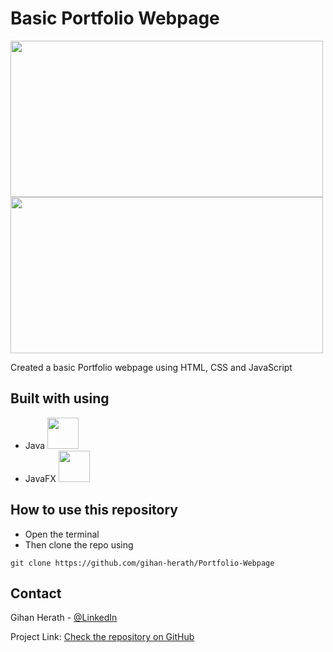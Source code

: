 <!-- ABOUT THE PROJECT -->
# <b>Basic Portfolio Webpage</b>

<img src="src/main/resources/img/screenshot/Photo-1.png" width="500px" height="250px">
<img src="src/main/resources/img/screenshot/Photo-2.png" width="500px" height="250px">


<p>Created a basic Portfolio webpage using HTML, CSS and JavaScript
<br>
</p>

## Built with using

* Java <img src="src/main/resources/img/other/java.png" width=50px>
* JavaFX <img src="src/main/resources/img/other/javafx.png" width=50px>


## How to use this repository

* Open the terminal
* Then clone the repo using
```
git clone https://github.com/gihan-herath/Portfolio-Webpage
```


<!-- CONTACT -->
## Contact

Gihan Herath - [@LinkedIn](https://www.linkedin.com/in/gihanpherath/)

Project Link: [Check the repository on GitHub](https://github.com/gihan-herath/Portfolio-Webpage)








<!-- MARKDOWN LINKS & IMAGES -->
<!-- https://www.markdownguide.org/basic-syntax/#reference-style-links -->
